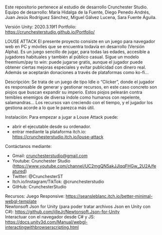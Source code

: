 Este repositorio pertenece al estudio de desarrollo Crunchester Studio. 
Equipo de desarrollo: María Hidalga de la Fuente, Diego Penedo Andrés, Juan Jesús Rodríguez Sánchez, Miguel Gálvez Lucena, Sara Fuente Águila.

Versión Unity: 2020.3.19f1
Portfolio: https://crunchesterstudio.github.io/Portfolio/


LOUSE ATTACK
El presente proyecto consiste en un juego para navegador web en PC y móviles que se encuentra todavía en desarrollo (Versión Alpha).
Es un juego sencillo de jugar, para todas las edades, accesible a jugadores habituales y también al público casual.
Sigue un modelo freemium/pay to win: puede jugarse gratis, aunque el jugador puede obtener ciertas mejoras especiales y evitar publicidad con dinero real. 
Además se aceptarán donaciones a través de plataformas como ko-fi...

Descripción:
Se trata de un juego de tipo Idle o “Clicker”, donde el jugador es responsable de generar y gestionar recursos, en este caso concreto son piojos que buscan expandir su imperio.
Estos piojos pelearán contra temibles enemigos de diversa índole como humanos con repelente, salamandras...
Los recursos van creciendo con el tiempo, y el jugador los gestiona acorde a lo que le parezca más útil.

Instalación:
Para empezar a jugar a Louse Attack puede:
- abrir el ejecutable desde su ordenador.
- entrar mediante la plataforma itch.io: https://crunchesterstudio.itch.io/louse-attack


Contáctanos mediante:
- Gmail: crunchesterstudio@gmail.com
- Youtube: Crunchester Studio (https://www.youtube.com/channel/UC2mgQN5akJJlqqFHGw_2U2A/featured)
- Twitter: @CrunchesterST
- Itch.io/Instagram/TikTok: @crunchesterstudio
- GitHub: CrunchesterStudio

Recursos:
Juego Responsive: https://seansleblanc.itch.io/better-minimal-webgl-template  
Newtonsoft Json for Unity (para poder tratar archivos Json en Unity con C#): https://github.com/jilleJr/Newtonsoft.Json-for-Unity  
Interactuar con el navegador desde C# y JS: https://docs.unity3d.com/Manual/webgl-interactingwithbrowserscripting.html  

 
